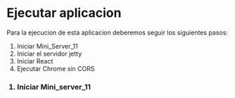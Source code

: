<h1>Ejecutar aplicacion</h1>

Para la ejecucion de esta aplicacion deberemos seguir los siguientes pasos:

<ol>
  <li>Iniciar Mini_Server_11</li>
  <li>Iniciar el servidor jetty</li>
  <li>Iniciar React</li>
  <li>Ejecutar Chrome sin CORS</li>
</ol>

<ol>
  <h3><li>Iniciar Mini_server_11</li></h3>

</ol>
